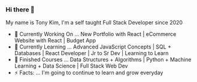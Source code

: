 ### Hi there 👋

My name is Tony Kim, I'm a self taught Full Stack Developer since 2020 

- 🔭 Currently Working On ... New Portfolio with React | eCommerce Website with React | Budget App 
- 🌱 Currently Learning ... Advanced JavaScript Concepts | SQL + Databases | React Developer | Jr to Sr Dev | Learning to Learn 
- 🚀 Finished Courses ... Data Structures + Algorithms | Python + Machine Learning + Data Science | Full Stack Web Dev 
- ⚡ Facts: ...  I'm going to continue to learn and grow everyday 
